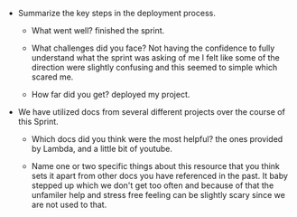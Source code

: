 - Summarize the key steps in the deployment process. 

  - What went well?
    finished the sprint.

  - What challenges did you face?
    Not having the confidence to fully understand what the sprint was asking of me
    I felt like some of the direction were slightly confusing and this seemed to simple
    which scared me.

  - How far did you get?
    deployed my project.

- We have utilized docs from several different projects over the course of this Sprint.
  - Which docs did you think were the most helpful? 
    the ones provided by Lambda, and a little bit of youtube.

  - Name one or two specific things about this resource that you think sets it apart     from other docs you have referenced in the past. 
    It baby stepped up which we don't get too often and because of that the 
    unfamiler help and stress free feeling can be slightly scary since we are not
    used to that. 

